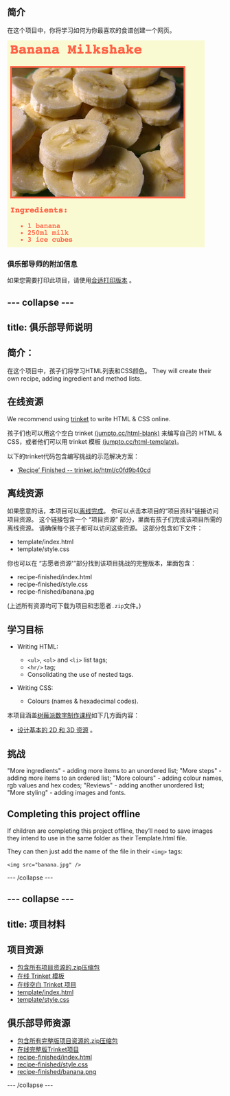 ## 简介

在这个项目中，你将学习如何为你最喜欢的食谱创建一个网页。

![截图](images/recipe-final.png)

### 俱乐部导师的附加信息

如果您需要打印此项目，请使用[合适打印版本](https://projects.raspberrypi.org/en/projects/recipe/print) 。

## \--- collapse \---

## title: 俱乐部导师说明

## 简介：

在这个项目中，孩子们将学习HTML列表和CSS颜色。 They will create their own recipe, adding ingredient and method lists.

## 在线资源

We recommend using [trinket](https://trinket.io/) to write HTML & CSS online.

孩子们也可以用这个空白 trinket [(jumpto.cc/html-blank)](http://jumpto.cc/html-blank) 来编写自己的 HTML & CSS，或者他们可以用 trinket 模板 [(jumpto.cc/html-template)](http://jumpto.cc/html-template)。

以下的trinket代码包含编写挑战的示范解决方案：

+ [‘Recipe’ Finished -- trinket.io/html/c0fd9b40cd](https://trinket.io/html/c0fd9b40cd)

## 离线资源

如果愿意的话，本项目可以[离线完成](https://www.codeclubprojects.org/en-GB/resources/webdev-working-offline/)。 你可以点击本项目的“项目资料”链接访问项目资源。 这个链接包含一个 “项目资源” 部分，里面有孩子们完成该项目所需的离线资源。 请确保每个孩子都可以访问这些资源。 这部分包含如下文件：

+ template/index.html
+ template/style.css

你也可以在 “志愿者资源'”部分找到该项目挑战的完整版本，里面包含：

+ recipe-finished/index.html
+ recipe-finished/style.css
+ recipe-finished/banana.jpg

(上述所有资源均可下载为项目和志愿者`.zip`文件。)

## 学习目标

+ Writing HTML:
    
    + `<ul>`, `<ol>` and `<li>` list tags;
    + `<hr/>` tag;
    + Consolidating the use of nested tags.

+ Writing CSS:
    
    + Colours (names & hexadecimal codes).

本项目涵盖[树莓派数字制作课程](http://rpf.io/curriculum)如下几方面内容：

+ [设计基本的 2D 和 3D 资源](https://www.raspberrypi.org/curriculum/design/creator) 。

## 挑战

"More ingredients" - adding more items to an unordered list; "More steps" - adding more items to an ordered list; "More colours" - adding colour names, rgb values and hex codes; "Reviews" - adding another unordered list; "More styling" - adding images and fonts.

## Completing this project offline

If children are completing this project offline, they’ll need to save images they intend to use in the same folder as their Template.html file.

They can then just add the name of the file in their `<img>` tags:

    <img src="banana.jpg" />
    

\--- /collapse \---

## \--- collapse \---

## title: 项目材料

## 项目资源

+ [包含所有项目资源的.zip压缩包](resources/recipe-project-resources.zip)
+ [在线 Trinket 模板](http://jumpto.cc/trinket-template)
+ [在线空白 Trinket 项目](http://jumpto.cc/trinket-blank)
+ [template/index.html](resources/template-index.html)
+ [template/style.css](resources/template-style.css)

## 俱乐部导师资源

+ [包含所有完整版项目资源的.zip压缩包](resources/recipe-volunteer-resources.zip)
+ [在线完整版Trinket项目](https://trinket.io/html/c0fd9b40cd)
+ [recipe-finished/index.html](resources/recipe-finished-index.html)
+ [recipe-finished/style.css](resources/recipe-finished-style.css)
+ [recipe-finished/banana.png](resources/recipe-finished-banana.png)

\--- /collapse \---